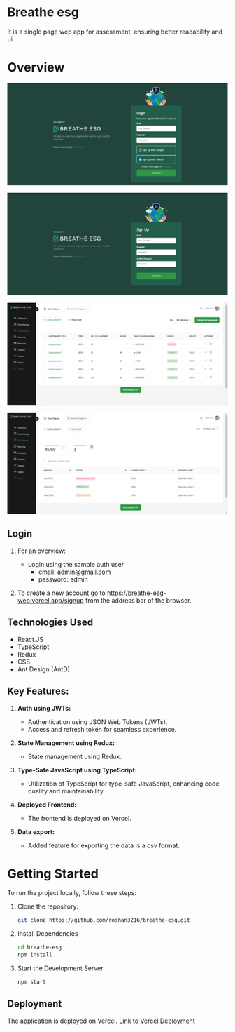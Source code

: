 # Breathe esg

It is a single page wep app for assessment, ensuring better readability and ui.

# Overview

![alt text](image.png)

![alt text](image-1.png)

![alt text](image-2.png)

![alt text](image-3.png)

## Login

1. For an overview: 
    - Login using the sample auth user 
        - email: admin@gmail.com
        - password: admin

2. To create a new account go to https://breathe-esg-web.vercel.app/signup from the address bar of the browser.

## Technologies Used

- React.JS
- TypeScript
- Redux
- CSS
- Ant Design (AntD)

## Key Features:

1. **Auth using JWTs:**
   - Authentication using JSON Web Tokens (JWTs).
   - Access and refresh token for seamless experience.

2. **State Management using Redux:**
   - State management using Redux.

3. **Type-Safe JavaScript using TypeScript:**
   - Utilization of TypeScript for type-safe JavaScript, enhancing code quality and maintainability.

5. **Deployed Frontend:**
   - The frontend is deployed on Vercel.

6. **Data export:**
    - Added feature for exporting the data is a csv format.

# Getting Started

To run the project locally, follow these steps:

1. Clone the repository:
   ```bash
   git clone https://github.com/roshan3216/breathe-esg.git

2. Install Dependencies
    ```bash
    cd breathe-esg
    npm install

3. Start the Development Server
    ```bash
    npm start

## Deployment

The application is deployed on Vercel. [Link to Vercel Deployment](https://breathe-esg-web.vercel.app/)